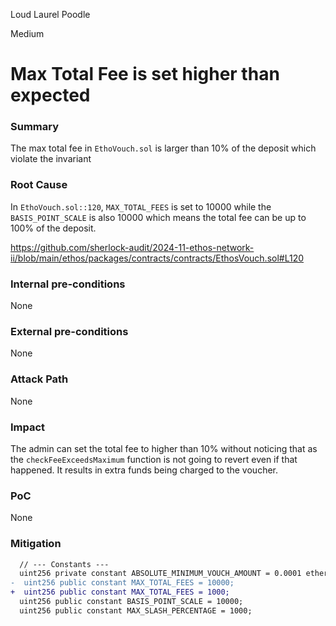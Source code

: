 Loud Laurel Poodle

Medium

# Max Total Fee is set higher than expected

### Summary

The max total fee in `EthoVouch.sol` is larger than 10% of the deposit which violate the invariant

### Root Cause

In `EthoVouch.sol::120`, `MAX_TOTAL_FEES` is set to 10000 while the `BASIS_POINT_SCALE` is also 10000 which means the total fee can be up to 100% of the deposit.

https://github.com/sherlock-audit/2024-11-ethos-network-ii/blob/main/ethos/packages/contracts/contracts/EthosVouch.sol#L120

### Internal pre-conditions

None

### External pre-conditions

None

### Attack Path

None

### Impact

The admin can set the total fee to higher than 10% without noticing that as the `checkFeeExceedsMaximum`  function is not going to revert even if that happened. It results in extra funds being charged to the voucher.

### PoC

None

### Mitigation

```diff
  // --- Constants ---
  uint256 private constant ABSOLUTE_MINIMUM_VOUCH_AMOUNT = 0.0001 ether;
-  uint256 public constant MAX_TOTAL_FEES = 10000;
+  uint256 public constant MAX_TOTAL_FEES = 1000;
  uint256 public constant BASIS_POINT_SCALE = 10000;
  uint256 public constant MAX_SLASH_PERCENTAGE = 1000;

```